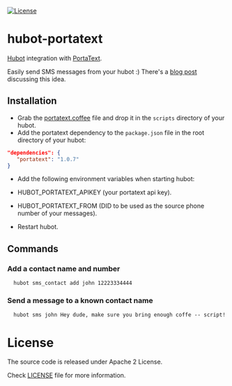 [![License](http://img.shields.io/badge/license-APACHE2-blue.svg)](http://img.shields.io/badge/license-APACHE2-blue.svg)

# hubot-portatext

[Hubot](https://github.com/github/hubot) integration with [PortaText](https://www.portatext.com/).

Easily send SMS messages from your hubot :) There's a [blog post](http://blog.portatext.com/2016/01/25/now-you-can-send-sms-from-hubot/) discussing this idea.

## Installation
 * Grab the [portatext.coffee](https://github.com/PortaText/hubot-portatext/blob/master/portatext.coffee) file and drop it
in the `scripts` directory of your hubot.
 * Add the portatext dependency to the `package.json` file in the root directory of your hubot:

 ```json
 "dependencies": {
    "portatext": "1.0.7"
 }
 ```

 * Add the following environment variables when starting hubot:
  * HUBOT_PORTATEXT_APIKEY (your portatext api key).
  * HUBOT_PORTATEXT_FROM (DID to be used as the source phone number of your messages).

 * Restart hubot.

## Commands

### Add a contact name and number
```
  hubot sms_contact add john 12223334444
```

### Send a message to a known contact name
```
  hubot sms john Hey dude, make sure you bring enough coffe -- script!
```

# License
The source code is released under Apache 2 License.

Check [LICENSE](https://github.com/PortaText/node-sdk/blob/master/LICENSE) file for more information.
